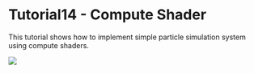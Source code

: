# Tutorial14 - Compute Shader

This tutorial shows how to implement simple particle simulation system using compute shaders.

![](Animation_Large.gif)
